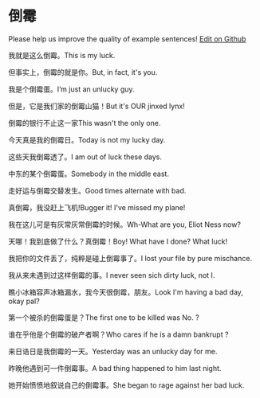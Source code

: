 # 倒霉

Please help us improve the quality of example sentences! [Edit on Github](https://github.com/jiyushe/jiyu-example-sentence-source/blob/main/chinese/daomei_1.md)

<p><span class="chinese">我就是这么倒霉。</span><span class="english">This is my luck.</span></p>

<p><span class="chinese">但事实上，倒霉的就是你。</span><span class="english">But, in fact, it's you.</span></p>

<p><span class="chinese">我是个倒霉蛋。</span><span class="english">I’m just an unlucky guy.</span></p>

<p><span class="chinese">但是，它是我们家的倒霉山猫！</span><span class="english">But it's OUR jinxed lynx!</span></p>

<p><span class="chinese">倒霉的银行不止这一家</span><span class="english">This wasn't the only one.</span></p>

<p><span class="chinese">今天真是我的倒霉日。</span><span class="english">Today is not my lucky day.</span></p>

<p><span class="chinese">这些天我倒霉透了。</span><span class="english">I am out of luck these days.</span></p>

<p><span class="chinese">中东的某个倒霉蛋。</span><span class="english">Somebody in the middle east.</span></p>

<p><span class="chinese">走好运与倒霉交替发生。</span><span class="english">Good times alternate with bad.</span></p>

<p><span class="chinese">真倒霉，我没赶上飞机!</span><span class="english">Bugger it! I've missed my plane!</span></p>

<p><span class="chinese">我在这儿可是有灰常灰常倒霉的时候。</span><span class="english">Wh-What are you, Eliot Ness now?</span></p>

<p><span class="chinese">天哪！我到底做了什么？真倒霉！</span><span class="english">Boy! What have I done? What luck!</span></p>

<p><span class="chinese">我把你的文件丢了，纯粹是碰上倒霉事了。</span><span class="english">I lost your file by pure mischance.</span></p>

<p><span class="chinese">我从来未遇到过这样倒霉的事。</span><span class="english">I never seen sich dirty luck, not I.</span></p>

<p><span class="chinese">瞧小冰箱容声冰箱漏水，我今天很倒霉，朋友。</span><span class="english">Look I'm having a bad day, okay pal?</span></p>

<p><span class="chinese">第一个被杀的倒霉蛋是？</span><span class="english">The first one to be killed was No. ?</span></p>

<p><span class="chinese">谁在乎他是个倒霉的破产者啊？</span><span class="english">Who cares if he is a damn bankrupt ?</span></p>

<p><span class="chinese">来日诰日是我倒霉的一天。</span><span class="english">Yesterday was an unlucky day for me.</span></p>

<p><span class="chinese">昨晚他遇到可一件倒霉事。</span><span class="english">A bad thing happened to him last night.</span></p>

<p><span class="chinese">她开始愤愤地叙说自己的倒霉事。</span><span class="english">She began to rage against her bad luck.</span></p>

